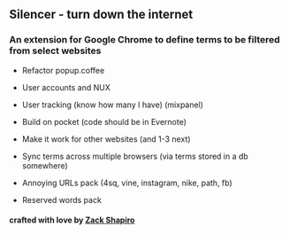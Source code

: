 ## Silencer - turn down the internet

### An extension for Google Chrome to define terms to be filtered from select websites

* Refactor popup.coffee

* User accounts and NUX
* User tracking (know how many I have) (mixpanel)

* Build on pocket (code should be in Evernote)
* Make it work for other websites (and 1-3 next)
* Sync terms across multiple browsers (via terms stored in a db somewhere)

* Annoying URLs pack (4sq, vine, instagram, nike, path, fb)
* Reserved words pack

#### crafted with love by [Zack Shapiro](http://twitter.com/zackshapiro)
